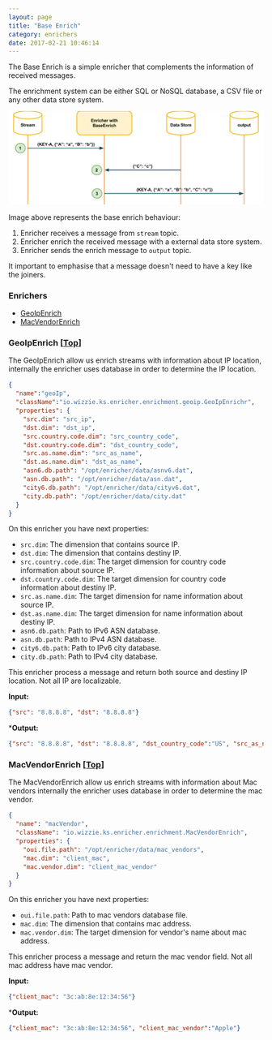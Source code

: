 ```yaml
---
layout: page
title: "Base Enrich"
category: enrichers
date: 2017-02-21 10:46:14
---
```


The Base Enrich is a simple enricher that complements the information of received messages.

The enrichment system can be either SQL or NoSQL database, a CSV file or any other data store system.

![](../_images/basenrich_concept.png?raw=true)

Image above represents the base enrich behaviour:

1. Enricher receives a message from `stream` topic.
2. Enricher enrich the received message with a external data store system.
3. Enricher sends the enrich message to `output` topic.

It important to emphasise that a message doesn't need to have a key like the joiners.

### <a name="index"></a> Enrichers

* [GeoIpEnrich](#geoIpEnrich)
* [MacVendorEnrich](#macVendorEnrich)

### <a name="geoIpEnrich"></a> GeoIpEnrich [[Top](#index)]
The GeoIpEnrich allow us enrich streams with information about IP location, internally the enricher uses database in order to determine the IP location.

```json
{
  "name":"geoIp",
  "className":"io.wizzie.ks.enricher.enrichment.geoip.GeoIpEnrichr",
  "properties": {
    "src.dim": "src_ip",
    "dst.dim": "dst_ip",
    "src.country.code.dim": "src_country_code",
    "dst.country.code.dim": "dst_country_code",
    "src.as.name.dim": "src_as_name",
    "dst.as.name.dim": "dst_as_name",
    "asn6.db.path": "/opt/enricher/data/asnv6.dat",
    "asn.db.path": "/opt/enricher/data/asn.dat",
    "city6.db.path": "/opt/enricher/data/cityv6.dat",
    "city.db.path": "/opt/enricher/data/city.dat"
  }
}
```

On this enricher you have next properties:

* `src.dim`: The dimension that contains source IP.
* `dst.dim`: The dimension that contains destiny IP.
* `src.country.code.dim`: The target dimension for country code information about source IP.
* `dst.country.code.dim`: The target dimension for country code information about destiny IP.
* `src.as.name.dim`: The target dimension for name information about source IP.
* `dst.as.name.dim`: The target dimension for name information about destiny IP.
* `asn6.db.path`: Path to IPv6 ASN database.
* `asn.db.path`: Path to IPv4 ASN database.
* `city6.db.path`: Path to IPv6 city database.
* `city.db.path`: Path to IPv4 city database.

This enricher process a message and return both source and destiny IP location. Not all IP are localizable.

**Input:**

```json
{"src": "8.8.8.8", "dst": "8.8.8.8"}
```

***Output:**

```json
{"src": "8.8.8.8", "dst": "8.8.8.8", "dst_country_code":"US", "src_as_name":"Google Inc.", "dst_as_name":"Google Inc.", "src_country_code":"US"}
```

### <a name="macVendorEnrich"></a> MacVendorEnrich [[Top](#index)]
The MacVendorEnrich allow us enrich streams with information about Mac vendors internally the enricher uses database in order to determine the mac vendor.

```json
{
  "name": "macVendor",
  "className": "io.wizzie.ks.enricher.enrichment.MacVendorEnrich",
  "properties": {
    "oui.file.path": "/opt/enricher/data/mac_vendors",
    "mac.dim": "client_mac",
    "mac.vendor.dim": "client_mac_vendor"
  }
}
```
On this enricher you have next properties:

* `oui.file.path`: Path to mac vendors database file.
* `mac.dim`: The dimension that contains mac address.
* `mac.vendor.dim`: The target dimension for vendor's name about mac address.

This enricher process a message and return the mac vendor field. Not all mac address have mac vendor.

**Input:**
```json
{"client_mac": "3c:ab:8e:12:34:56"}
```

***Output:**

```json
{"client_mac": "3c:ab:8e:12:34:56", "client_mac_vendor":"Apple"}
```